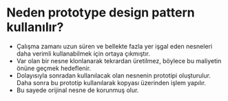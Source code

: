 Neden prototype design pattern kullanılır?
============================

- Çalışma zamanı uzun süren ve bellekte fazla yer işgal eden nesneleri daha verimli kullanabilmek için ortaya çıkmıştır.
- Var olan bir nesne klonlanarak tekrardan üretilmez, böylece bu maliyetin önüne geçmek hedeflenir.
- Dolayısıyla sonradan kullanılacak olan nesnenin prototipi oluşturulur. Daha sonra bu prototip kullanılarak kopyası üzerinden işlem yapılır. 
- Bu sayede orijinal nesne de korunmuş olur.